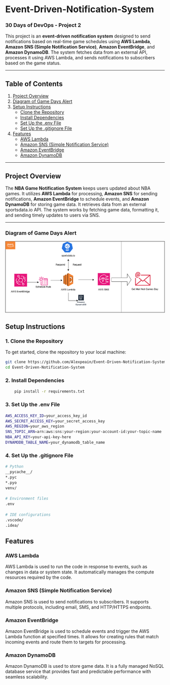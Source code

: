 # Event-Driven-Notification-System

### 30 Days of DevOps - Project 2

This project is an **event-driven notification system** designed to send notifications based on real-time game schedules using **AWS Lambda**, **Amazon SNS (Simple Notification Service)**, **Amazon EventBridge**, and **Amazon DynamoDB**. The system fetches data from an external API, processes it using AWS Lambda, and sends notifications to subscribers based on the game status.

---

## Table of Contents
1. [Project Overview](#project-overview)
2. [Diagram of Game Days Alert](#diagram-of-game-days-alert)
3. [Setup Instructions](#setup-instructions)
    - [Clone the Repository](#1-clone-the-repository)
    - [Install Dependencies](#2-install-dependencies)
    - [Set Up the .env File](#3-set-up-the-env-file)
    - [Set Up the .gitignore File](#4-set-up-the-gitignore-file)
4. [Features](#features)
    - [AWS Lambda](#aws-lambda)
    - [Amazon SNS (Simple Notification Service)](#amazon-sns-simple-notification-service)
    - [Amazon EventBridge](#amazon-eventbridge)
    - [Amazon DynamoDB](#amazon-dynamodb)


---

## Project Overview

 The **NBA Game Notification System** keeps users updated about NBA games. It utilizes **AWS Lambda** for processing, **Amazon SNS** for sending notifications, **Amazon EventBridge** to schedule events, and **Amazon DynamoDB** for storing game data. It retrieves data from an external sportsdata.io API. The system works by fetching game data, formatting it, and sending timely updates to users via SNS.

---

### Diagram of Game Days Alert

![Event Driven Architecture](EventDrivenArchitect.drawio.png)

## Setup Instructions

### 1. Clone the Repository

To get started, clone the repository to your local machine:

```bash
git clone https://github.com/Alexpeain/Event-Driven-Notification-System.git
cd Event-Driven-Notification-System
```
### 2. Install Dependencies

``` bash 
    pip install -r requirements.txt
```

### 3. Set Up the .env File

``` bash
AWS_ACCESS_KEY_ID=your_access_key_id
AWS_SECRET_ACCESS_KEY=your_secret_access_key
AWS_REGION=your_aws_region
SNS_TOPIC_ARN=arn:aws:sns:your-region:your-account-id:your-topic-name
NBA_API_KEY=your-api-key-here
DYNAMODB_TABLE_NAME=your_dynamodb_table_name

```
### 4. Set Up the .gitignore File
```bash 
# Python
__pycache__/
*.pyc
*.pyo
venv/

# Environment files
.env

# IDE configurations
.vscode/
.idea/

```
## Features

### AWS Lambda
AWS Lambda is used to run the code in response to events, such as changes in data or system state. It automatically manages the compute resources required by the code.

### Amazon SNS (Simple Notification Service)
Amazon SNS is used to send notifications to subscribers. It supports multiple protocols, including email, SMS, and HTTP/HTTPS endpoints.

### Amazon EventBridge
Amazon EventBridge is used to schedule events and trigger the AWS Lambda function at specified times. It allows for creating rules that match incoming events and route them to targets for processing.

### Amazon DynamoDB
Amazon DynamoDB is used to store game data. It is a fully managed NoSQL database service that provides fast and predictable performance with seamless scalability.
